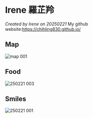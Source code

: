 
# Irene 羅芷羚

*Created by Irene on 20250221*
My github website:https://chihling830.github.io/



## Map
![map 001](https://github.com/user-attachments/assets/4a2b7920-c121-4137-a235-0183c36e7408)

## Food
![250221 003](https://github.com/user-attachments/assets/3d1087b8-dc9d-4512-9daa-61c4f138753a)

## Smiles
![250221 001](https://github.com/user-attachments/assets/4d09320d-0354-469b-aaeb-f8437faf0031)




